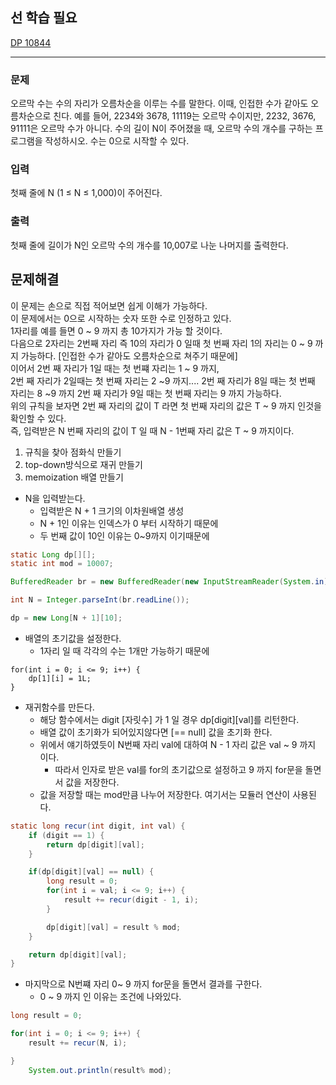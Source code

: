 ## 선 학습 필요
[DP 10844](https://github.com/xxx-sj/algorithm/tree/master/baekjoon/DP/src/date_2023_08_15/DP_10844)
* * *

### 문제
오르막 수는 수의 자리가 오름차순을 이루는 수를 말한다. 이때, 인접한 수가 같아도 오름차순으로 친다.
예를 들어, 2234와 3678, 11119는 오르막 수이지만, 2232, 3676, 91111은 오르막 수가 아니다.
수의 길이 N이 주어졌을 때, 오르막 수의 개수를 구하는 프로그램을 작성하시오. 수는 0으로 시작할 수 있다.

### 입력
첫째 줄에 N (1 ≤ N ≤ 1,000)이 주어진다.

### 출력
첫째 줄에 길이가 N인 오르막 수의 개수를 10,007로 나눈 나머지를 출력한다.

## 문제해결
이 문제는 손으로 직접 적어보면 쉽게 이해가 가능하다.   
이 문제에서는 0으로 시작하는 숫자 또한 수로 인정하고 있다.    
1자리를 예를 들면 0 ~ 9 까지 총 10가지가 가능 할 것이다.   
다음으로 2자리는 2번째 자리 즉 10의 자리가 0 일때 첫 번째 자리 1의 자리는 0 ~ 9 까지 가능하다. [인접한 수가 같아도 오름차순으로 쳐주기 때문에]  
이어서 2번 째 자리가 1일 때는 첫 번쨰 자리는 1 ~ 9 까지,   
2번 째 자리가 2일때는 첫 번째 자리는 2 ~9 까지....
2번 째 자리가 8일 때는 첫 번째 자리는 8 ~9 까지
2번 째  자리가 9일 때는 첫 번째 자리는 9 까지 가능하다.    
위의 규칙을 보자면 2번 째 자리의 값이 T 라면 첫 번째 자리의 값은  T ~ 9 까지 인것을 확인할 수 있다.   
즉, 입력받은 N 번째 자리의 값이 T 일 때 N - 1번째 자리 값은 T ~ 9 까지이다.


1. 규칙을 찾아 점화식 만들기
2. top-down방식으로 재귀 만들기
3. memoization 배열 만들기 

- N을 입력받는다.
  - 입력받은 N + 1 크기의 이차원배열 생성
  - N + 1인 이유는 인덱스가 0 부터 시작하기 때문에
  - 두 번째 값이 10인 이유는 0~9까지 이기때문에
```java
static Long dp[][];
static int mod = 10007;

BufferedReader br = new BufferedReader(new InputStreamReader(System.in));

int N = Integer.parseInt(br.readLine());

dp = new Long[N + 1][10];
```
- 배열의 초기값을 설정한다.
  - 1자리 일 때 각각의 수는 1개만 가능하기 때문에
```jpaql
for(int i = 0; i <= 9; i++) {
    dp[1][i] = 1L;
}
```
- 재귀함수를 만든다.
  - 해당 함수에서는 digit [자릿수] 가 1 일 경우 dp[digit][val]를 리턴한다.
  - 배열 값이 초기화가 되어있지않다면 [== null] 값을 초기화 한다.   
  - 위에서 얘기하였듯이 N번째 자리 val에 대하여 N - 1 자리 값은 val ~ 9 까지 이다.
    - 따라서 인자로 받은 val를 for의 초기값으로 설정하고 9 까지 for문을 돌면서 값을 저장한다.
  - 값을 저장할 때는 mod만큼 나누어 저장한다. 여기서는 모듈러 연산이 사용된다.   
```java
static long recur(int digit, int val) {
    if (digit == 1) {
        return dp[digit][val];
    }

    if(dp[digit][val] == null) {
        long result = 0;
        for(int i = val; i <= 9; i++) {
            result += recur(digit - 1, i);
        }

        dp[digit][val] = result % mod;
    }

    return dp[digit][val];
}
```
- 마지막으로 N번쨰 자리 0~ 9 까지 for문을 돌면서 결과를 구한다.
  - 0 ~ 9 까지 인 이유는 조건에 나와있다. 
```java 
long result = 0;

for(int i = 0; i <= 9; i++) {
    result += recur(N, i);

}
    System.out.println(result% mod);
```

